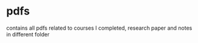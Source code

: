 # pdfs
contains all pdfs related to courses I completed, research paper and notes in different folder 
